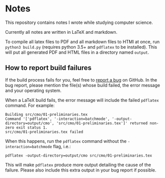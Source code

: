 # Notes

This repository contains notes I wrote while studying computer science.

Currently all notes are written in LaTeX and markdown.

To compile all latex files to PDF and all markdown files to HTMl at once, run `python3 build.py`
(requires python 3.5+ and `pdflatex` to be installed).
This will put all generated PDF and HTML files in a directory named `output`.

## How to report build failures

If the build process fails for you, feel free to
[report a bug](https://github.com/sharmaeklavya2/notes/issues/new) on GitHub.
In the bug report, please mention the file(s) whose build failed, the error message and your operating system.

When a LaTeX build fails, the error message will include the failed `pdflatex` command.
For example:

    Building src/cmo/01-preliminaries.tex
    Command '['pdflatex', '-interaction=batchmode', '-output-directory=output/cmo', 'src/cmo/01-preliminaries.tex']' returned non-zero exit status 1.
    src/cmo/01-preliminaries.tex failed

When this happens, run the `pdflatex` command without the `-interaction=batchmode` flag, i.e.:

    pdflatex -output-directory=output/cmo src/cmo/01-preliminaries.tex

This will make `pdflatex` produce more output detailing the cause of the failure.
Please also include this extra output in your bug report if possible.

